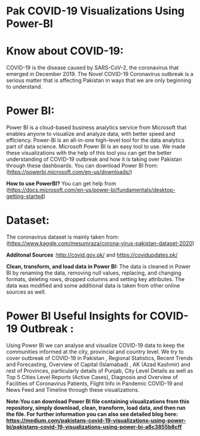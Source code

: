 # Pak COVID-19 Visualizations Using Power-BI

# Know about COVID-19:
COVID-19 is the disease caused by SARS-CoV-2, the coronavirus that emerged in December 2019. The Novel COVID-19 Coronavirus outbreak is a serious matter that is affecting Pakistan in ways that we are only beginning to understand. 

# Power BI:
Power BI is a cloud-based business analytics service from Microsoft that enables anyone to visualize and analyze data, with better speed and efficiency. Power-Bi is an all-in-one high-level tool for the data analytics part of data science. Microsoft Power BI is an easy tool to use. We made these visualizations with the help of this tool you can get the better understanding of COVID-19 outbreak and how it is taking over Pakistan through these dashboards. You can download Power BI from: (https://powerbi.microsoft.com/en-us/downloads/)

**How to use PowerBI?** You can get help from (https://docs.microsoft.com/en-us/power-bi/fundamentals/desktop-getting-started)

# Dataset:
The coronavirus dataset is mainly taken from: (https://www.kaggle.com/mesumraza/corona-virus-pakistan-dataset-2020)

**Additonal Sources** :http://covid.gov.pk/ and https://covidupdates.pk/ 

**Clean, transform, and load data in Power BI:**
The data is cleaned in Power BI by renaming the data, removing null values, replacing, and changing formats, deleting rows, dropped columns and setting key attributes. The data was modified and some additional data is taken from other online sources as well.

# Power BI Useful Insights for COVID-19 Outbreak :
Using Power BI we can analyse and visualize COVID-19 data to keep the communities informed at the city, provincial and country level. We try to cover outbreak of COVID-19 in Pakistan , Regional Statistics, Recent Trends and Forecasting, Overview of Capital (Islamabad) , AK (Azad Kashmir) and rest of Provinces, particularly details of Punjab, City Level Details as well as Top 5 Cities Level Reports (Active Cases), Diagnosis and Overview of Facilities of Coronavirus Patients, Flight Info in Pandemic COVID-19 and News Feed and Timeline through these visualizations.  

**Note:You can download Power BI file containing visualizations from this repository, simply download, clean, transform, load data, and then run the file.  For further information you can also see detailed blog here: https://medium.com/pakistans-covid-19-visualizations-using-power-bi/pakistans-covid-19-visualizations-using-power-bi-a8c3855b8cff**
